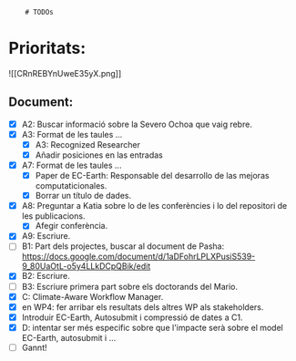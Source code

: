		# TODOs

# Prioritats:
![[CRnREBYnUweE35yX.png]]



## Document:
- [x] A2: Buscar informació sobre la Severo Ochoa que vaig rebre.
- [x] A3: Format de les taules ...
	- [x] A3: Recognized Researcher
	- [x] Añadir posiciones en las entradas
- [x] A7: Format de les taules ...
	- [x] Paper de EC-Earth: Responsable del desarrollo de las mejoras computaticionales.
	- [x] Borrar un título de dades.
- [x] A8: Preguntar a Katia sobre lo de les conferències i lo del repositori de les publicacions.
	- [x] Afegir conferència.
- [x] A9: Escriure.
- [ ] B1: Part dels projectes, buscar al document de Pasha: https://docs.google.com/document/d/1aDFohrLPLXPusiS539-9_80UaOtL-o5y4LLkDCpQBik/edit
- [x] B2: Escriure.
- [ ] B3: Escriure primera part sobre els doctorands del Mario. 
- [x] C: Climate-Aware Workflow Manager.
- [x] en WP4: fer arribar els resultats dels altres WP als stakeholders. 
- [x] Introduir EC-Earth, Autosubmit i compressió de dates a C1. 
- [x] D: intentar ser més especific sobre que l'impacte serà sobre el model EC-Earth, autosubmit i ...
- [ ] Gannt!